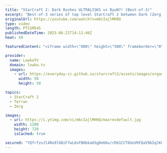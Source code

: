 ```yaml
---
title: "StarCraft 2: Dark Rushes ULTRALISKS vs ByuN?! (Best-of-3)"
excerpt: "Best-of-3 series of top level StarCraft 2 between Dark (Zerg) and ByuN (Terran) on brand new maps. In this series I cast games on the maps from the most recent TLMC (Team Liquid Map Contest).  Serral vs GuMiho (Grand Finals): https://youtu.be/YX4StuIsM_Q Support my work: https://patreon.com/lowkotv Lowko"
originalUrl: https://youtube.com/watch?v=m6cIajlMH9Q
type: video
length: PT31M54S
publishedDateTime: 2023-06-21T14:11:46Z
heat: 50

featuredContent: "<iframe width=\"800\" height=\"500\" frameborder=\"0\" src=\"https://www.youtube.com/embed/m6cIajlMH9Q\" allow=\"accelerometer; autoplay; encrypted-media; gyroscope; picture-in-picture\" allowfullscreen></iframe>"

provider:
  name: LowkoTV
  domain: lowko.tv
  images:
    - url: https://everyday-cc.github.io/starcraft2/assets/images/organizations/lowko.tv-50x50.jpg
      width: 50
      height: 50

topics:
  - StarCraft 2
  - Terran
  - Zerg

images:
  - url: https://i.ytimg.com/vi/m6cIajlMH9Q/maxresdefault.jpg
    width: 1280
    height: 720
    isCached: true

secured: "YQfrfzxJl4Ro9lO8iF7wL6sFBHbkaUSgDe66u/rD61CCT6GnVKFQaV9bIqlK8MFjK3tNvCeTSw2stY4b+doOXx/W8uC6kRU4WxsBQSgeY5IU4iPW2Nm1q9liRK05mrjB9a+8kovbEqtb4kX68igBKPFpsHeOFzAprUwh1FO09esZzbUkAVCFR6hvKodYxEmKR9T3tQGwotZVesTRuyHYnk/cMu/O0jKIpkf2FmwEhdf8mlHpi01CLRNJinG6YAC4UNesU5kAPPQFRmjVZz3921dPJYOSyBwUtAJmrMWP82J5SY7zRu3GyHJ4/k7PmqbnrO+LMeLUUDYCcsFKNEq5XsweXPkSytJ1E2aAP8/hatPJ6GeOz9kxWga7pDagiNMY9uIh8TwhpDlsDzNwSzP1BDS2jBRBNhwU8C9afuhW7YmoYG0Ygotqsm4BYoNwNmIo;96Qok8wF8wuupK6o01ONEw=="
---
```


